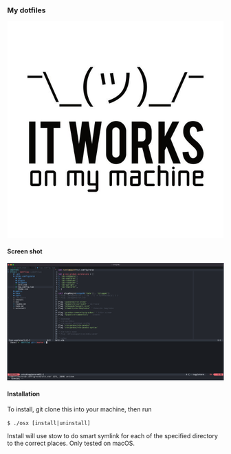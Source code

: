 ### My dotfiles

![It works on my machine ](public/it_works_on_my_machine.jpeg)

#### Screen shot

![Screenshot](public/screenshot.png)

#### Installation

To install, git clone this into your machine, then run 

`$ ./osx [install|uninstall]`

Install will use stow to do smart symlink for each of the specified directory to the correct places. 
Only tested on macOS.
